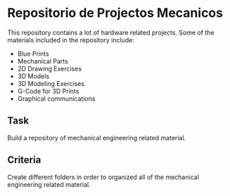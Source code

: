 # Repositorio de Projectos Mecanicos
This repository contains a lot of hardware related projects. 
Some of the materials included in the repository include:
- Blue Prints
- Mechanical Parts
- 2D Drawing Exercises
- 3D Models
- 3D Modeling Exercises
- G-Code for 3D Prints
- Graphical communications

## Task
Build a repository of mechanical engineering related material.

## Criteria
Create different folders in order to organized all of the mechanical engineering related material. 